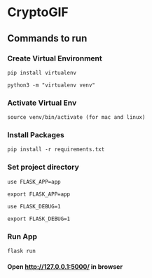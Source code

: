 # CryptoGIF

## Commands to run

### Create Virtual Environment

```
pip install virtualenv
```

```
python3 -m "virtualenv venv"
```

### Activate Virtual Env

```
source venv/bin/activate (for mac and linux)
```

### Install Packages

```
pip install -r requirements.txt
```

### Set project directory

```
use FLASK_APP=app

export FLASK_APP=app
```

```
use FLASK_DEBUG=1

export FLASK_DEBUG=1
```

### Run App

```
flask run
```

#### Open http://127.0.0.1:5000/ in browser
